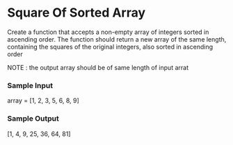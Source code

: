 # Square Of Sorted Array

Create a function that accepts a non-empty array of integers sorted in ascending order. The function should return a new array of the same length, containing the squares of the original integers, also sorted in ascending order

NOTE : the output array should be of same length of input arrat

### Sample Input

array = [1, 2, 3, 5, 6, 8, 9]

### Sample Output

[1, 4, 9, 25, 36, 64, 81]
